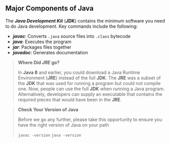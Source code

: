 ## Major Components of Java

The ***Java Development Kit*** (**JDK**) contains the minimum software you need to do Java development. Key commands include the following:
- ***javac***: Converts `.java` source files into `.class` bytecode
- ***java***: Executes the program
- ***jar***: Packages files together
- ***javadoc***: Generates documentation

>**Where Did *JRE* go?**
> 
>In **Java 8** and earlier, you could download a Java Runtime Environment (**JRE**) instead of the 
>full **JDK**. The **JRE** was a subset of the **JDK** that was used for running a program but could 
>not compile one. Now, people can use the full **JDK** when running a Java program. Alternatively, developers can supply an executable that contains the required pieces that would have been in the  **JRE**.

> **Check Your Version of Java**
>
>Before we go any further, please take this opportunity to ensure you have the right version of Java on your path
>
>`javac -version`
>`java -version`


